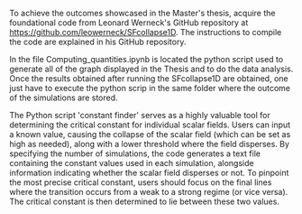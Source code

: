 To achieve the outcomes showcased in the Master's thesis, acquire the foundational code from Leonard Werneck's GitHub repository at https://github.com/leowerneck/SFcollapse1D. The instructions to compile the code are explained in his GitHub repository.  

In the file Computing_quantities.ipynb is located  the python script used to generate all of the graph displayed in the Thesis and to do the data analysis. Once the results obtained after running the SFcollapse1D are obtained, one just have to execute the python scrip in the same folder where the outcome of the simulations are stored. 

The Python script 'constant finder' serves as a highly valuable tool for determining the critical constant for individual scalar fields. Users can input a known value, causing the collapse of the scalar field (which can be set as high as needed), along with a lower threshold where the field disperses. By specifying the number of simulations, the code generates a text file containing the constant values used in each simulation, alongside information indicating whether the scalar field disperses or not.
To pinpoint the most precise critical constant, users should focus on the final lines where the transition occurs from a weak to a strong regime (or vice versa). The critical constant is then determined to lie between these two values. 
